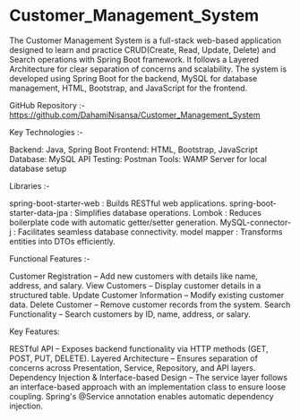 # Customer_Management_System
The Customer Management System is a full-stack web-based application designed to learn and practice CRUD(Create, Read, Update, Delete) and Search operations with Spring Boot framework. It follows a Layered Architecture for clear separation of concerns and scalability. The system is developed using Spring Boot for the backend, MySQL for database management, HTML, Bootstrap, and JavaScript for the frontend. 

GitHub Repository :- https://github.com/DahamiNisansa/Customer_Management_System

Key Technologies :-

Backend: Java, Spring Boot
Frontend: HTML, Bootstrap, JavaScript
Database: MySQL
API Testing: Postman
Tools: WAMP Server for local database setup

Libraries :-

spring-boot-starter-web : Builds RESTful web applications.
spring-boot-starter-data-jpa : Simplifies database operations.
Lombok : Reduces boilerplate code with automatic getter/setter generation.
MySQL-connector-j : Facilitates seamless database connectivity.
model mapper : Transforms entities into DTOs efficiently.

Functional Features :-

Customer Registration – Add new customers with details like name, address, and salary.
View Customers – Display customer details in a structured table.
Update Customer Information – Modify existing customer data.
Delete Customer – Remove customer records from the system.
Search Functionality – Search customers by ID, name, address, or salary.

Key Features:

RESTful API – Exposes backend functionality via HTTP methods (GET, POST, PUT, DELETE).
Layered Architecture – Ensures separation of concerns across Presentation, Service, Repository, and API layers.
Dependency Injection & Interface-based Design – The service layer follows an interface-based approach with an implementation class to ensure loose coupling. Spring's @Service annotation enables automatic dependency injection.
